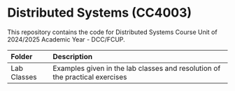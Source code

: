 # Distributed Systems (CC4003)
This repository contains the code for Distributed Systems Course Unit of 2024/2025 Academic Year - DCC/FCUP.

| Folder             | Description |
| :--------------------- | :---------------------------------------------------------------------------------------- |
| Lab Classes               | Examples given in the lab classes and resolution of the practical exercises | 


